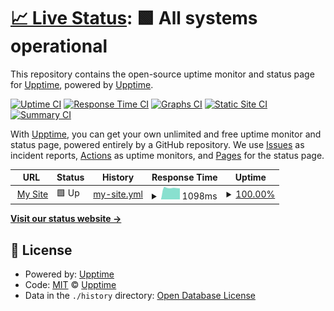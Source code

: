 # [📈 Live Status](https://status.trieu.pro): <!--live status--> **🟩 All systems operational**

This repository contains the open-source uptime monitor and status page for [Upptime](https://upptime.js.org), powered by [Upptime](https://github.com/upptime/upptime).

[![Uptime CI](https://github.com/kenshin17/statuspage/workflows/Uptime%20CI/badge.svg)](https://github.com/kenshin17/statuspage/actions?query=workflow%3A%22Uptime+CI%22)
[![Response Time CI](https://github.com/kenshin17/statuspage/workflows/Response%20Time%20CI/badge.svg)](https://github.com/kenshin17/statuspage/actions?query=workflow%3A%22Response+Time+CI%22)
[![Graphs CI](https://github.com/kenshin17/statuspage/workflows/Graphs%20CI/badge.svg)](https://github.com/kenshin17/statuspage/actions?query=workflow%3A%22Graphs+CI%22)
[![Static Site CI](https://github.com/kenshin17/statuspage/workflows/Static%20Site%20CI/badge.svg)](https://github.com/kenshin17/statuspage/actions?query=workflow%3A%22Static+Site+CI%22)
[![Summary CI](https://github.com/kenshin17/statuspage/workflows/Summary%20CI/badge.svg)](https://github.com/kenshin17/statuspage/actions?query=workflow%3A%22Summary+CI%22)

With [Upptime](https://upptime.js.org), you can get your own unlimited and free uptime monitor and status page, powered entirely by a GitHub repository. We use [Issues](https://github.com/upptime/upptime/issues) as incident reports, [Actions](https://github.com/kenshin17/statuspage/actions) as uptime monitors, and [Pages](https://status.trieu.pro) for the status page.

<!--start: status pages-->
<!-- This summary is generated by Upptime (https://github.com/upptime/upptime) -->
<!-- Do not edit this manually, your changes will be overwritten -->
<!-- prettier-ignore -->
| URL | Status | History | Response Time | Uptime |
| --- | ------ | ------- | ------------- | ------ |
| <img alt="" src="https://icons.duckduckgo.com/ip3/trieuvt.dev.ico" height="13"> [My Site](https://trieuvt.dev) | 🟩 Up | [my-site.yml](https://github.com/kenshin17/statuspage/commits/HEAD/history/my-site.yml) | <details><summary><img alt="Response time graph" src="./graphs/my-site/response-time-week.png" height="20"> 1098ms</summary><br><a href="https://status.trieuvt.dev/history/my-site"><img alt="Response time 1233" src="https://img.shields.io/endpoint?url=https%3A%2F%2Fraw.githubusercontent.com%2Fkenshin17%2Fstatuspage%2FHEAD%2Fapi%2Fmy-site%2Fresponse-time.json"></a><br><a href="https://status.trieuvt.dev/history/my-site"><img alt="24-hour response time 1264" src="https://img.shields.io/endpoint?url=https%3A%2F%2Fraw.githubusercontent.com%2Fkenshin17%2Fstatuspage%2FHEAD%2Fapi%2Fmy-site%2Fresponse-time-day.json"></a><br><a href="https://status.trieuvt.dev/history/my-site"><img alt="7-day response time 1098" src="https://img.shields.io/endpoint?url=https%3A%2F%2Fraw.githubusercontent.com%2Fkenshin17%2Fstatuspage%2FHEAD%2Fapi%2Fmy-site%2Fresponse-time-week.json"></a><br><a href="https://status.trieuvt.dev/history/my-site"><img alt="30-day response time 1233" src="https://img.shields.io/endpoint?url=https%3A%2F%2Fraw.githubusercontent.com%2Fkenshin17%2Fstatuspage%2FHEAD%2Fapi%2Fmy-site%2Fresponse-time-month.json"></a><br><a href="https://status.trieuvt.dev/history/my-site"><img alt="1-year response time 1224" src="https://img.shields.io/endpoint?url=https%3A%2F%2Fraw.githubusercontent.com%2Fkenshin17%2Fstatuspage%2FHEAD%2Fapi%2Fmy-site%2Fresponse-time-year.json"></a></details> | <details><summary><a href="https://status.trieuvt.dev/history/my-site">100.00%</a></summary><a href="https://status.trieuvt.dev/history/my-site"><img alt="All-time uptime 99.35%" src="https://img.shields.io/endpoint?url=https%3A%2F%2Fraw.githubusercontent.com%2Fkenshin17%2Fstatuspage%2FHEAD%2Fapi%2Fmy-site%2Fuptime.json"></a><br><a href="https://status.trieuvt.dev/history/my-site"><img alt="24-hour uptime 100.00%" src="https://img.shields.io/endpoint?url=https%3A%2F%2Fraw.githubusercontent.com%2Fkenshin17%2Fstatuspage%2FHEAD%2Fapi%2Fmy-site%2Fuptime-day.json"></a><br><a href="https://status.trieuvt.dev/history/my-site"><img alt="7-day uptime 100.00%" src="https://img.shields.io/endpoint?url=https%3A%2F%2Fraw.githubusercontent.com%2Fkenshin17%2Fstatuspage%2FHEAD%2Fapi%2Fmy-site%2Fuptime-week.json"></a><br><a href="https://status.trieuvt.dev/history/my-site"><img alt="30-day uptime 100.00%" src="https://img.shields.io/endpoint?url=https%3A%2F%2Fraw.githubusercontent.com%2Fkenshin17%2Fstatuspage%2FHEAD%2Fapi%2Fmy-site%2Fuptime-month.json"></a><br><a href="https://status.trieuvt.dev/history/my-site"><img alt="1-year uptime 98.90%" src="https://img.shields.io/endpoint?url=https%3A%2F%2Fraw.githubusercontent.com%2Fkenshin17%2Fstatuspage%2FHEAD%2Fapi%2Fmy-site%2Fuptime-year.json"></a></details>

<!--end: status pages-->

[**Visit our status website →**](https://status.trieu.pro)

## 📄 License

- Powered by: [Upptime](https://github.com/upptime/upptime)
- Code: [MIT](./LICENSE) © [Upptime](https://upptime.js.org)
- Data in the `./history` directory: [Open Database License](https://opendatacommons.org/licenses/odbl/1-0/)

